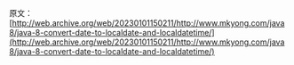 原文：[http://web.archive.org/web/20230101150211/http://www.mkyong.com/java8/java-8-convert-date-to-localdate-and-localdatetime/](http://web.archive.org/web/20230101150211/http://www.mkyong.com/java8/java-8-convert-date-to-localdate-and-localdatetime/)